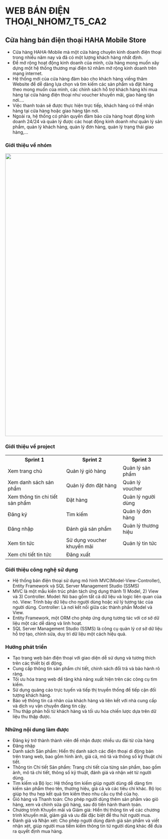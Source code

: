 # WEB BÁN ĐIỆN THOẠI_NHOM7_T5_CA2
<h2>Cửa hàng bán điện thoại HAHA Mobile Store</h2>
<ul>
  <li>Cửa hàng HAHA-Mobile mà một cửa hàng chuyên kinh doanh điện thoại trong nhiều năm nay và đã có một lượng khách hàng nhất định.</li>
  <li>Để mở rộng hoạt động kinh doanh của mình, cửa hàng mong muốn xây dựng một hệ thống thương mại điện tử nhằm mở rộng kinh doanh trên mạng internet.</li>
  <li>Hệ thống mới của cửa hàng đảm bảo cho khách hàng viếng thăm Website để dễ dàng lựa chọn và tìm kiếm các sản phẩm và đặt hàng theo mong muốn của mình, các chính sách hỗ trợ khách hàng khi mua hàng tại cửa hàng điện thoại như voucher khuyến mãi, giao hàng tận nơi....</li>
  <li>Việc thanh toán sẽ được thực hiện trực tiếp, khách hàng có thể nhận hàng tại cửa hàng hoặc giao hàng tận nơi.</li>
  <li>Ngoài ra, hệ thống có phân quyền đảm bảo cửa hàng hoạt động kinh doanh 24/24 và quản lý được các hoạt động kinh doanh như quản lý sản phẩm, quản lý khách hàng, quản lý đơn hàng, quản lý trạng thái giao hàng,...</li>
</ul>
<h3>Giới thiệu về nhóm </h3>
<img src="https://i.pinimg.com/736x/5a/d8/ed/5ad8ed62cdd2130d69273d1357d27b8b.jpg" width="900">

<h3>Giới thiệu về project</h3>
<table id="sprint">
  <tr>
    <th>Sprint 1</th>
    <th>Sprint 2</th>
    <th>Sprint 3</th>
  </tr>
  <tr>
    <td>Xem trang chủ</td>
    <td>Quản lý giỏ hàng</td>
    <td>Quản lý sản phẩm</td>
  </tr>
  <tr>
    <td>Xem danh sách sản phẩm</td>
    <td>Quản lý đơn đặt hàng</td>
    <td>Quản lý voucher</td>
  </tr>
   <tr>
    <td>Xem thông tin chi tiết sản phẩm</td>
    <td>Đặt hàng</td>
    <td>Quản lý người dùng</td>
  </tr>
  <tr>
    <td>Đăng ký</td>
    <td>Tìm kiếm</td>
    <td>Quản lý đơn hàng</td>
  </tr>
  <tr>
    <td>Đăng nhập</td>
    <td>Đánh giá sản phẩm</td>
    <td>Quản lý thương hiệu</td>
  </tr>
  <tr>
    <td>Xem tin tức</td>
    <td>Sử dụng voucher khuyến mãi</td>
    <td>Quản lý tin tức</td>
  </tr>
  <tr>
    <td>Xem chi tiết tin tức</td>
    <td>Đăng xuất</td>
    <td> </td>
  </tr>
</table>

<h3>Giới thiệu công nghệ sử dụng</h3>
<ul>
	<li>Hệ thống bán điện thoại sử dụng mô hình MVC(Model-View-Controller), Entity Framework và SQL Server Management Studio (SSMS)</li>
	<li>MVC là một mẫu kiến ​​trúc phân tách ứng dụng thành 1) Model, 2) View và 3) Controller. Model: Nó bao gồm tất cả dữ liệu và logic liên quan của nó.
		View: Trình bày dữ liệu cho người dùng hoặc xử lý tương tác của người dùng. Controller: Là nơi kết nối giữa các thành phần Model và View.</li>
	<li>Entity Framework, một ORM cho phép ứng dụng tương tác với cơ sở dữ liệu một các dễ dàng và linh hoạt.</li>
	<li>SQL Server Management Studio (SSMS) là công cụ quản lý cơ sở dữ liệu hỗ trợ tạo, chỉnh sửa, duy trì dữ liệu một cách hiệu quả.</li>
</ul>

<h3>Hướng phát triển</h3>
<ul>
	<li>Tạo trang web bán điện thoại với giao diện dễ sử dụng và tương thích trên các thiết bị di động.</li>
	<li>Cung cấp thông tin sản phẩm chi tiết, chính sách đổi trả và bảo hành rõ ràng.</li>
	<li>Tối ưu hóa trang web để tăng khả năng xuất hiện trên các công cụ tìm kiếm.</li>
	<li>Sử dụng quảng cáo trực tuyến và tiếp thị truyền thống để tiếp cận đối tượng khách hàng.</li>
	<li>Bảo vệ thông tin cá nhân của khách hàng và liên kết với nhà cung cấp và dịch vụ vận chuyển đáng tin cậy.</li>
	<li>Thu thập phản hồi từ khách hàng và tối ưu hóa chiến lược dựa trên dữ liệu thu thập được.</li>
</ul>

<h3>Những nội dung làm được</h3>
<ul>
	<li>Đăng ký trở thành thành viên để nhận được nhiều ưu đãi từ cửa hàng</li>
	<li>Đăng nhập</li>
	<li>Danh sách Sản phẩm: Hiển thị danh sách các điện thoại di động bán trên trang web, bao gồm hình ảnh, giá cả, mô tả và thông số kỹ thuật chi tiết.</li>
	<li>Thông tin Chi tiết Sản phẩm: Trang chi tiết của từng sản phẩm, bao gồm ảnh, mô tả chi tiết, thông số kỹ thuật, đánh giá và nhận xét từ người dùng.</li>
	<li>Tìm kiếm và Bộ lọc: Hệ thống tìm kiếm giúp người dùng dễ dàng tìm kiếm sản phẩm theo tên, thương hiệu, giá cả và các tiêu chí khác. Bộ lọc giúp họ thu hẹp kết quả tìm kiếm theo nhu cầu cụ thể của họ.</li>
	<li>Giỏ hàng và Thanh toán: Cho phép người dùng thêm sản phẩm vào giỏ hàng, xem và chỉnh sửa giỏ hàng, sau đó tiến hành thanh toán.</li>
	<li>Chương trình Khuyến mãi và Giảm giá: Hiển thị thông tin về các chương trình khuyến mãi, giảm giá và ưu đãi đặc biệt để thu hút người mua.</li>
	<li>Đánh giá và Nhận xét: Cho phép người dùng đánh giá sản phẩm và viết nhận xét, giúp người mua tiềm kiếm thông tin từ người dùng khác để đưa ra quyết định mua hàng.</li>
</ul>




				
